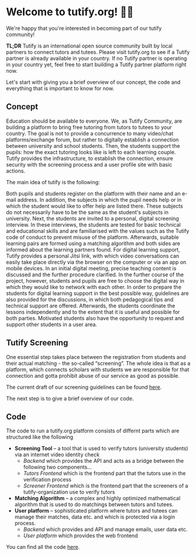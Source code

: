 # Welcome to tutify.org! 👨‍🏫

We're happy that you're interested in becoming part of our tutify community!

**TL;DR**
Tutify is an international open source community built by local partners to connect tutors and tutees. 
Please visit tutify.org to see if a Tutify partner is already available in your country. If no Tutify partner is operating in your country yet, feel free to start building a Tutify partner platform right now.

Let's start with giving you a brief overview of our concept, the code and everything that is important to know for now. 

## Concept
Education should be available to everyone. We, as Tutify Community, are building a platform to bring free tutoring from tutors to tutees to your country. 
The goal is not to provide a concurrence to many video/chat platforms/exchange forum, but rather to digitally establish a connection between university and school students. Then, the students support the pupils: how the exact tutoring looks like is left to each learning couple.
Tutify provides the infrastructure, to establish the connection, ensure security with the screening process and a user profile site with basic actions.

The main idea of tutify is the following:

Both pupils and students register on the platform with their name and an e-mail address. In addition, the subjects in which the pupil needs help or in which the student would like to offer help are listed there. These subjects do not necessarily have to be the same as the student's subjects in university. 
Next, the students are invited to a personal, digital screening interview. In these interviews, the students are tested for basic technical and educational skills and are familiarised with the values such as the Tutify code of conduct to prevent misuse of the platform. 
Afterwards, suitable learning pairs are formed using a matching algorithm and both sides are informed about the learning partners found. For digital learning support, Tutify provides a personal Jitsi link, with which video conversations can easily take place directly via the browser on the computer or via an app on mobile devices. In an initial digital meeting, precise teaching content is discussed and the further procedure clarified. In the further course of the project, however, students and pupils are free to choose the digital way in which they would like to network with each other. 
In order to prepare the students for digital learning support in the best possible way, guidelines are also provided for the discussions, in which both pedagogical tips and technical support are offered. Afterwards, the students coordinate the lessons independently and to the extent that it is useful and possible for both parties. Motivated students also have the opportunity to request and support other students in a user area.




## Tutify Screening
One essential step takes place between the registration from students and their actual matching - the so-called “screening”. The whole idea is that as a platform, which connects scholars with students we are responsible for that connection and gotta prohibit abuse of our service as good as possible. 

The current draft of our screening guidelines can be found [here](https://docs.google.com/document/d/15UIHRmB7yaaFyUVdFGxb81eoyQRiKCa8jRuxXFN9jLg/edit?usp=sharing).

The next step is to give a brief overview of our code. 

## Code
The code to run a tutify.org platform consists of differnt parts which are structured like the following
* **Screening Tool** – a tool that is used to verify tutors (university students) via an internet video identity check
    * _Backend_ which provides the API and acts as a bridge between the following two components...
    * _Tutors Frontend_ which is the frontend part that the tutors use in the verification process
    * _Screener Frontend_ which is the frontend part that the screeners of a tutify-organization use to verify tutors
* **Matching Algorithm** – a complex and highly optimized mathematical algorithm that is used to do matchings between tutors and tutees. 
* **User platform** – sophisticated platform where tutors and tutees can manage their matches, data etc. and which is protected via a login process. 
    * _Backend_ which provides and API and manage emails, user data etc. 
    * _User platform_ which provides the web frontend

You can find all the code [here](https://github.com/corona-school).
